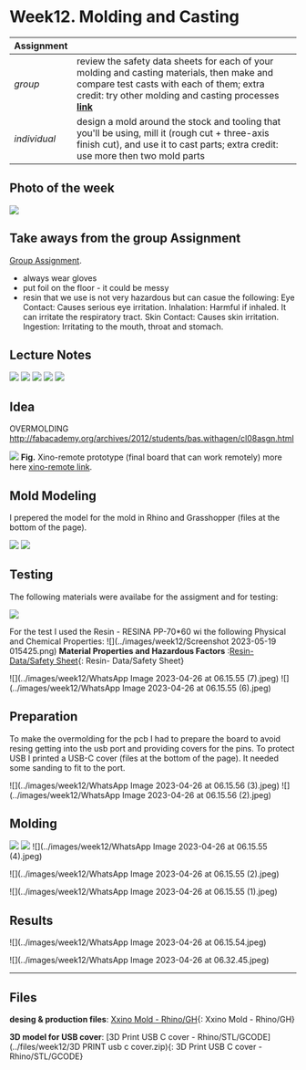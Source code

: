 # **Week12.** Molding and Casting

|Assignment    |                          |
| ----------- | ------------------------------------ |
| *group*       |    review the safety data sheets for each of your molding and casting materials, then make and compare test casts with each of them; extra credit: try other molding and casting processes [**link**](https://fabacademy.org/2023/labs/ciudadmexico/group%20assignments/molding%20and%20casting/)|
| *individual*      |    design a mold around the stock and tooling that you'll be using, mill it (rough cut + three-axis finish cut), and use it to cast parts;  extra credit: use more then two mold parts|


## Photo of the week

![](../images/week12/photo-of-the-week1212.png)

## Take aways from the group Assignment
[Group Assignment](https://fabacademy.org/2023/labs/ciudadmexico/group%20assignments/molding%20and%20casting/).

 - always wear gloves
 - put foil on the floor - it could be messy
 - resin that we use is not very hazardous but can casue the following:
Eye Contact: Causes serious eye irritation.
Inhalation: Harmful if inhaled. It can irritate the respiratory tract.
Skin Contact: Causes skin irritation.
Ingestion: Irritating to the mouth, throat and stomach.

## Lecture Notes

![](../images/week12/week12.png)
![](../images/week12/week122.png)
![](../images/week12/week123.png)
![](../images/week12/week124.png)
![](../images/week12/week125.png)


## Idea


OVERMOLDING
http://fabacademy.org/archives/2012/students/bas.withagen/cl08asgn.html

![](../images/week12/untitled.84.jpg)
**Fig.** Xino-remote prototype (final board that can work remotely) more here [xino-remote link](https://fabacademy.org/2023/labs/ciudadmexico/students/judyta-cichocka/projects/xino-remote/).


## Mold Modeling

I prepered the model for the mold in Rhino and Grasshopper (files at the bottom of the page).


![](../images/week12/week126.png)
![](../images/week12/week127.png)

## Testing
The following materials were availabe for the assigment and for testing:

![](../images/week12/55da9b7f-c4b3-4011-a7f8-2a0e320c7c03.jpg)

For the test I used the Resin - RESINA PP-70*60 wi the following Physical and Chemical Properties:
![](../images/week12/Screenshot 2023-05-19 015425.png)
**Material Properties and Hazardous Factors** :[Resin- Data/Safety Sheet](../files/week12/Ficha_RESINAPP-70x607807.pdf){: Resin- Data/Safety Sheet}

![](../images/week12/WhatsApp Image 2023-04-26 at 06.15.55 (7).jpeg)
![](../images/week12/WhatsApp Image 2023-04-26 at 06.15.55 (6).jpeg)


## Preparation

To make the overmolding for the pcb I had to prepare the board to avoid resing getting into the usb port and providing covers for the pins. To protect USB I printed a USB-C cover (files at the bottom of the page). It needed some sanding to fit to the port.

![](../images/week12/WhatsApp Image 2023-04-26 at 06.15.56 (3).jpeg)
![](../images/week12/WhatsApp Image 2023-04-26 at 06.15.56 (2).jpeg)

## Molding
![](../images/week12/tool1.png)
![](../images/week12/tool2.png)
![](../images/week12/WhatsApp Image 2023-04-26 at 06.15.55 (4).jpeg)

![](../images/week12/WhatsApp Image 2023-04-26 at 06.15.55 (2).jpeg)

![](../images/week12/WhatsApp Image 2023-04-26 at 06.15.55 (1).jpeg)
## Results

![](../images/week12/WhatsApp Image 2023-04-26 at 06.15.54.jpeg)

![](../images/week12/WhatsApp Image 2023-04-26 at 06.32.45.jpeg)

__________________________________________
## Files
**desing & production files**: [Xxino Mold - Rhino/GH](../files/week12/xxino-mold.zip){: Xxino Mold - Rhino/GH}

**3D model for USB cover**: [3D Print USB C cover - Rhino/STL/GCODE](../files/week12/3D PRINT  usb c cover.zip){: 3D Print USB C cover - Rhino/STL/GCODE}
